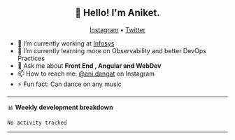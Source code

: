 <h2 align="center">👋 Hello! I'm Aniket.</h2>
<p align="center">
  <a href="https://www.instagram.com/ani.dangat/">Instagram</a> •
  <a href="https://twitter.com/ani_dangat">Twitter</a>
</p>


- 🔭 I’m currently working at [Infosys](https://www.infosys.com/)
- 🌱 I’m currently learning more on Observability and better DevOps Practices
- 💬 Ask me about **Front End , Angular and WebDev**
- 📫 How to reach me: [@ani.dangat](https://www.instagram.com/ani.dangat/) on Instagram
- ⚡ Fun fact: Can dance on any music

-------

📊 **Weekly development breakdown**
<!--START_SECTION:waka-->

```text
No activity tracked
```

<!--END_SECTION:waka-->

-------
